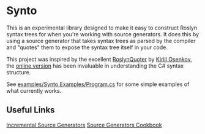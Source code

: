 # Synto

This is an experimental library designed to make it easy to construct Roslyn syntax trees for when you're working with source generators. It does this by using a source generator that takes syntax trees as parsed by the compiler and "quotes" them to expose the syntax tree itself in your code.

This project was inspired by the excellent [RoslynQuoter](https://github.com/KirillOsenkov/RoslynQuoter) by [Kirill Osenkov](https://github.com/KirillOsenkov/), the [online version](https://roslynquoter.azurewebsites.net/) has been invaluable in understanding the C# syntax structure.


See [examples/Synto.Examples/Program.cs](examples/Synto.Examples/Program.cs) for some simple examples of what currently works.


## Useful Links
[Incremental Source Generators](https://github.com/dotnet/roslyn/blob/main/docs/features/incremental-generators.md)
[Source Generators Cookbook](https://github.com/dotnet/roslyn/blob/main/docs/features/source-generators.cookbook.md)
